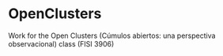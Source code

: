 # OpenClusters
Work for the Open Clusters (Cúmulos abiertos: una perspectiva observacional) class (FISI 3906)

